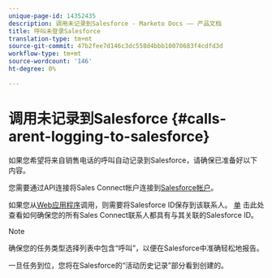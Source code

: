 ```yaml
---
unique-page-id: 14352435
description: 调用未记录到Salesforce - Marketo Docs —— 产品文档
title: 呼叫未登录Salesforce
translation-type: tm+mt
source-git-commit: 47b2fee7d146c3dc558d4bbb10070683f4cdfd3d
workflow-type: tm+mt
source-wordcount: '146'
ht-degree: 0%

---
```



# 调用未记录到Salesforce {#calls-arent-logging-to-salesforce}

如果您希望将来自销售电话的呼叫自动记录到Salesforce，请确保已准备好以下内容。

您需要通过API连接将Sales Connect帐户连接到[Salesforce帐户](http://docs.marketo.com/x/q4LS)。

如果您从[Web应用程序](http://toutapp.com/login)调用，则需要将Salesforce ID保存到该联系人。 [单](http://docs.marketo.com/x/G4PS) 击此处查看如何确保您的所有Sales Connect联系人都具有与其关联的Salesforce ID。

>[!NOTE]
>
>确保您的任务类型选择列表中包含“呼叫”，以便在Salesforce中准确轻松地报告。

一旦任务到位，您将在Salesforce的“活动历史记录”部分看到创建的。

